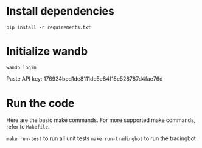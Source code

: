 # Install dependencies

```
pip install -r requirements.txt
```

# Initialize wandb

```
wandb login
```

Paste API key: 176934bed1de8111de5e84f15e528787d4fae76d

# Run the code
Here are the basic make commands. For more supported make commands, refer to `Makefile`.

`make run-test` to run all unit tests
`make run-tradingbot` to run the tradingbot
